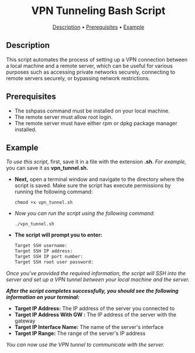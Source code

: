 <h1 align=center>VPN Tunneling Bash Script </h1>

<p align="center">
  <a href="#description">Description</a> •
  <a href="#prerequisites">Prerequisites</a> •
  <a href="#example">Example</a>
</p>

## Description
This script automates the process of setting up a VPN connection between a local machine and a remote server, which can be useful for various purposes such as accessing private networks securely, connecting to remote servers securely, or bypassing network restrictions.

## Prerequisites

-   The sshpass command must be installed on your local machine.
-   The remote server must allow root login.
-   The remote server must have either rpm or dpkg package manager installed.

## Example

*To use this script,* first, save it in a file with the extension **.sh**. *For example,* you can save it as **vpn_tunnel.sh.**

- **Next,** open a terminal window and navigate to the directory where the script is saved. Make sure the script has execute permissions by running the following command:

  ```
  chmod +x vpn_tunnel.sh
  ```

- *Now you can run the script using the following command:*

  ```
  ./vpn_tunnel.sh
  ```

- **The script will prompt you to enter:**

  ```bash
  Target SSH username:     
  Target SSH IP address: 
  Target SSH IP port number: 
  Target SSH root user password: 
  ```
*Once you've provided the required information, the script will SSH into the server and set up a VPN tunnel between your local machine and the server.*

***After the script completes successfully, you should see the following information on your terminal:***

- **Target IP Address:** The IP address of the server you connected to
- **Target IP Address With GW :** The IP address of the server with the gateway
- **Target IP Interface Name:** The name of the server's interface
- **Target IP Range:** The range of the server's IP address

*You can now use the VPN tunnel to communicate with the server.*
